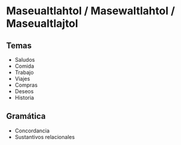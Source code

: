 # Maseualtlahtol / Masewaltlahtol / Maseualtlajtol

## Temas 

- Saludos
- Comida
- Trabajo
- Viajes 
- Compras 
- Deseos 
- Historia

## Gramática 

- Concordancia 
- Sustantivos relacionales
